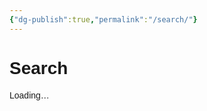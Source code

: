 ```yaml
---
{"dg-publish":true,"permalink":"/search/"}
---
```



  <style>
    body { font-family: Arial, sans-serif; }
    .book-list a {
      display: block;
      margin: 8px 0;
      color: #3366cc;
      text-decoration: none;
      font-size: 1.2em;
    }
    .book-list a:hover { text-decoration: underline; }
  </style>

  <h1>Search</h1>
  <div class="book-list" id="book-list">Loading…</div>
  <script src="https://cdn.jsdelivr.net/npm/js-yaml@4.1.0/dist/js-yaml.min.js"></script>
  <script>
    async function fetchYamlBookTitles() {
      const repoOwner = "treeajmgar";
      const repoName = "treeajmgar";
      const branch = "main";
      const apiUrl = `https://api.github.com/repos/${repoOwner}/${repoName}/git/trees/${branch}?recursive=1`;
      const fileList = await fetch(apiUrl).then(r => r.json());

      // Get YAML files
      const yamlFiles = (fileList.tree || []).filter(f =>
        f.type === "blob" && (f.path.endsWith(".yaml") || f.path.endsWith(".yml"))
      );

      const books = [];

      // For each YAML file, fetch and parse contents
      await Promise.all(
        yamlFiles.map(async file => {
          const rawUrl = `https://raw.githubusercontent.com/${repoOwner}/${repoName}/${branch}/${file.path}`;
          try {
            const text = await fetch(rawUrl).then(r => r.text());
            const doc = jsyaml.load(text);
            if (
              doc &&
              Array.isArray(doc.tags) &&
              doc.tags.includes("book") &&
              doc.title
            ) {
              books.push({ title: doc.title, url: rawUrl });
            }
          } catch (e) {}
        })
      );

      return books;
    }

    async function renderBookTitles() {
      const list = document.getElementById("book-list");
      list.innerHTML = "";
      const books = await fetchYamlBookTitles();
      if (!books.length) {
        list.textContent = "No books found.";
        return;
      }
      books.forEach(book => {
        const a = document.createElement("a");
        a.href = book.url;
        a.textContent = book.title;
        a.target = "_blank";
        list.appendChild(a);
      });
    }

    renderBookTitles();
  </script>
